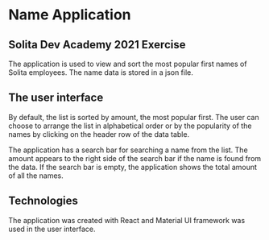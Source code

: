 # Name Application
## Solita Dev Academy 2021 Exercise

The application is used to view and sort the most popular first names of Solita employees. The name data is stored in a json file.


## The user interface 

By default, the list is sorted by amount, the most popular first. The user can choose to arrange the list in alphabetical order or by the popularity of the names by clicking on the header row of the data table. 

The application has a search bar for searching a name from the list. The amount appears to the right side of the search bar if the name is found from the data. If the search bar is empty, the application shows the total amount of all the names.


## Technologies

The application was created with React and Material UI framework was used in the user interface.
